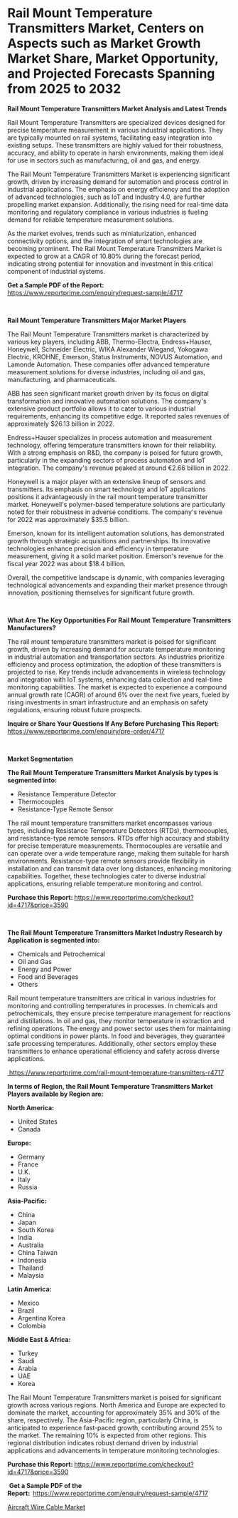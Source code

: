 <p><h1>Rail Mount Temperature Transmitters Market, Centers on Aspects such as Market Growth Market Share, Market Opportunity, and Projected Forecasts Spanning from 2025 to 2032</h1></p><p><strong>Rail Mount Temperature Transmitters Market Analysis and Latest Trends</strong></p>
<p><p>Rail Mount Temperature Transmitters are specialized devices designed for precise temperature measurement in various industrial applications. They are typically mounted on rail systems, facilitating easy integration into existing setups. These transmitters are highly valued for their robustness, accuracy, and ability to operate in harsh environments, making them ideal for use in sectors such as manufacturing, oil and gas, and energy.</p><p>The Rail Mount Temperature Transmitters Market is experiencing significant growth, driven by increasing demand for automation and process control in industrial applications. The emphasis on energy efficiency and the adoption of advanced technologies, such as IoT and Industry 4.0, are further propelling market expansion. Additionally, the rising need for real-time data monitoring and regulatory compliance in various industries is fueling demand for reliable temperature measurement solutions.</p><p>As the market evolves, trends such as miniaturization, enhanced connectivity options, and the integration of smart technologies are becoming prominent. The Rail Mount Temperature Transmitters Market is expected to grow at a CAGR of 10.80% during the forecast period, indicating strong potential for innovation and investment in this critical component of industrial systems.</p></p>
<p><strong>Get a Sample PDF of the Report:&nbsp;</strong> <a href="https://www.reportprime.com/enquiry/request-sample/4717?utm_campaign=3560&utm_medium=2&utm_source=Github&utm_content=ia&utm_term=19032025&utm_id=rail-mount-temperature-transmitters">https://www.reportprime.com/enquiry/request-sample/4717</a></p>
<p>&nbsp;</p>
<p><strong>Rail Mount Temperature Transmitters Major Market Players</strong></p>
<p><p>The Rail Mount Temperature Transmitters market is characterized by various key players, including ABB, Thermo-Electra, Endress+Hauser, Honeywell, Schneider Electric, WIKA Alexander Wiegand, Yokogawa Electric, KROHNE, Emerson, Status Instruments, NOVUS Automation, and Lamonde Automation. These companies offer advanced temperature measurement solutions for diverse industries, including oil and gas, manufacturing, and pharmaceuticals.</p><p>ABB has seen significant market growth driven by its focus on digital transformation and innovative automation solutions. The company's extensive product portfolio allows it to cater to various industrial requirements, enhancing its competitive edge. It reported sales revenues of approximately $26.13 billion in 2022.</p><p>Endress+Hauser specializes in process automation and measurement technology, offering temperature transmitters known for their reliability. With a strong emphasis on R&D, the company is poised for future growth, particularly in the expanding sectors of process automation and IoT integration. The company's revenue peaked at around €2.66 billion in 2022.</p><p>Honeywell is a major player with an extensive lineup of sensors and transmitters. Its emphasis on smart technology and IoT applications positions it advantageously in the rail mount temperature transmitter market. Honeywell's polymer-based temperature solutions are particularly noted for their robustness in adverse conditions. The company's revenue for 2022 was approximately $35.5 billion.</p><p>Emerson, known for its intelligent automation solutions, has demonstrated growth through strategic acquisitions and partnerships. Its innovative technologies enhance precision and efficiency in temperature measurement, giving it a solid market position. Emerson's revenue for the fiscal year 2022 was about $18.4 billion.</p><p>Overall, the competitive landscape is dynamic, with companies leveraging technological advancements and expanding their market presence through innovation, positioning themselves for significant future growth.</p></p>
<p>&nbsp;</p>
<p><strong>What Are The Key Opportunities For Rail Mount Temperature Transmitters Manufacturers?</strong></p>
<p><p>The rail mount temperature transmitters market is poised for significant growth, driven by increasing demand for accurate temperature monitoring in industrial automation and transportation sectors. As industries prioritize efficiency and process optimization, the adoption of these transmitters is projected to rise. Key trends include advancements in wireless technology and integration with IoT systems, enhancing data collection and real-time monitoring capabilities. The market is expected to experience a compound annual growth rate (CAGR) of around 6% over the next five years, fueled by rising investments in smart infrastructure and an emphasis on safety regulations, ensuring robust future prospects.</p></p>
<p><strong>Inquire or Share Your Questions If Any Before Purchasing This Report:</strong> <a href="https://www.reportprime.com/enquiry/pre-order/4717?utm_campaign=3560&utm_medium=2&utm_source=Github&utm_content=ia&utm_term=19032025&utm_id=rail-mount-temperature-transmitters">https://www.reportprime.com/enquiry/pre-order/4717</a></p>
<p>&nbsp;</p>
<p><strong>Market Segmentation</strong></p>
<p><strong>The Rail Mount Temperature Transmitters Market Analysis by types is segmented into:</strong></p>
<p><ul><li>Resistance Temperature Detector</li><li>Thermocouples</li><li>Resistance-Type Remote Sensor</li></ul></p>
<p><p>The rail mount temperature transmitters market encompasses various types, including Resistance Temperature Detectors (RTDs), thermocouples, and resistance-type remote sensors. RTDs offer high accuracy and stability for precise temperature measurements. Thermocouples are versatile and can operate over a wide temperature range, making them suitable for harsh environments. Resistance-type remote sensors provide flexibility in installation and can transmit data over long distances, enhancing monitoring capabilities. Together, these technologies cater to diverse industrial applications, ensuring reliable temperature monitoring and control.</p></p>
<p><strong>Purchase this Report:&nbsp;</strong><a href="https://www.reportprime.com/checkout?id=4717&price=3590&utm_campaign=3560&utm_medium=2&utm_source=Github&utm_content=ia&utm_term=19032025&utm_id=rail-mount-temperature-transmitters">https://www.reportprime.com/checkout?id=4717&price=3590</a></p>
<p>&nbsp;</p>
<p><strong>The Rail Mount Temperature Transmitters Market Industry Research by Application is segmented into:</strong></p>
<p><ul><li>Chemicals and Petrochemical</li><li>Oil and Gas</li><li>Energy and Power</li><li>Food and Beverages</li><li>Others</li></ul></p>
<p><p>Rail mount temperature transmitters are critical in various industries for monitoring and controlling temperatures in processes. In chemicals and petrochemicals, they ensure precise temperature management for reactions and distillations. In oil and gas, they monitor temperature in extraction and refining operations. The energy and power sector uses them for maintaining optimal conditions in power plants. In food and beverages, they guarantee safe processing temperatures. Additionally, other sectors employ these transmitters to enhance operational efficiency and safety across diverse applications.</p></p>
<p><a href="https://www.reportprime.com/rail-mount-temperature-transmitters-r4717?utm_campaign=3560&utm_medium=2&utm_source=Github&utm_content=ia&utm_term=19032025&utm_id=rail-mount-temperature-transmitters">&nbsp;https://www.reportprime.com/rail-mount-temperature-transmitters-r4717</a></p>
<p><strong>In terms of Region, the Rail Mount Temperature Transmitters Market Players available by Region are:</strong></p>
<p>
    <p> <strong> North America: </strong>
        <ul>
            <li>United States</li>
            <li>Canada</li>
        </ul>
        </p> 
    <p> <strong> Europe: </strong>
        <ul>
            <li>Germany</li>
            <li>France</li>
            <li>U.K.</li>
            <li>Italy</li>
            <li>Russia</li>
        </ul>
        </p> 
    <p> <strong> Asia-Pacific: </strong>
        <ul>
            <li>China</li>
            <li>Japan</li>
            <li>South Korea</li>
            <li>India</li>
            <li>Australia</li>
            <li>China Taiwan</li>
            <li>Indonesia</li>
            <li>Thailand</li>
            <li>Malaysia</li>
        </ul>
        </p> 
    <p> <strong> Latin America: </strong>
        <ul>
            <li>Mexico</li>
            <li>Brazil</li>
            <li>Argentina Korea</li>
            <li>Colombia</li>
        </ul>
        </p> 
    <p> <strong> Middle East & Africa: </strong>
        <ul>
            <li>Turkey</li>
            <li>Saudi</li>
            <li>Arabia</li>
            <li>UAE</li>
            <li>Korea</li>
        </ul>
    </p>
    </p>
<p><p>The Rail Mount Temperature Transmitters market is poised for significant growth across various regions. North America and Europe are expected to dominate the market, accounting for approximately 35% and 30% of the share, respectively. The Asia-Pacific region, particularly China, is anticipated to experience fast-paced growth, contributing around 25% to the market. The remaining 10% is expected from other regions. This regional distribution indicates robust demand driven by industrial applications and advancements in temperature monitoring technologies.</p></p>
<p><strong>Purchase this Report: </strong><a href="https://www.reportprime.com/checkout?id=4717&price=3590&utm_campaign=3560&utm_medium=2&utm_source=Github&utm_content=ia&utm_term=19032025&utm_id=rail-mount-temperature-transmitters">https://www.reportprime.com/checkout?id=4717&price=3590</a></p>
<p>&nbsp;<strong>Get a Sample PDF of the Report:&nbsp;&nbsp;</strong><a href="https://www.reportprime.com/enquiry/request-sample/4717?utm_campaign=3560&utm_medium=2&utm_source=Github&utm_content=ia&utm_term=19032025&utm_id=rail-mount-temperature-transmitters">https://www.reportprime.com/enquiry/request-sample/4717</a></p>
<p><strong></strong></p>
<p><p><a href="https://github.com/kolffmaris58/Market-Research-Report-List-1/blob/main/aircraft-wire-cable-market.md?utm_campaign=3560&utm_medium=2&utm_source=Github&utm_content=ia&utm_term=19032025&utm_id=rail-mount-temperature-transmitters">Aircraft Wire Cable Market</a></p></p>